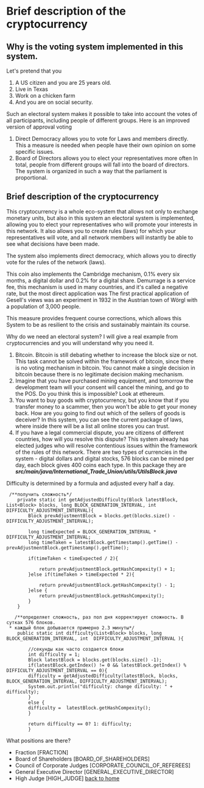 # Brief description of the cryptocurrency
## Why is the voting system implemented in this system.
Let's pretend that you
1. A US citizen and you are 25 years old.
2. Live in Texas
3. Work on a chicken farm
4. And you are on social security.

Such an electoral system makes it possible to take into account the votes of all participants, including people of different groups.
Here is an improved version of approval voting
1. Direct Democracy allows you to vote for Laws and members directly. This
   a measure is needed when people have their own opinion on some specific issues.
2. Board of Directors allows you to elect your representatives more often
   In total, people from different groups will fall into the board of directors.
   The system is organized in such a way that the parliament is proportional.



## Brief description of the cryptocurrency

This cryptocurrency is a whole eco-system that allows not only to exchange
monetary units, but also in this system an electoral system is implemented,
allowing you to elect your representatives who will promote your interests in this network.
It also allows you to create rules (laws) for which your representatives will vote, and all
network members will instantly be able to see what decisions have been made.

The system also implements direct democracy, which allows you to directly vote for the rules of the network (laws).


This coin also implements the Cambridge mechanism, 0.1% every six months, a digital dollar and
0.2% for a digital share.
Demurrage is a service fee, this mechanism is used in many countries,
and it's called a negative rate, but the most direct application was
The first practical application of Gesell's views was an experiment in 1932 in the Austrian town of Wörgl with a population of 3,000 people.

This measure provides frequent course corrections, which allows this System to be as
resilient to the crisis and sustainably maintain its course.

Why do we need an electoral system?
I will give a real example from cryptocurrencies and you will understand why you need it.
1. Bitcoin. Bitcoin is still debating whether to increase the block size or not.
   This task cannot be solved within the framework of bitcoin, since there is no voting mechanism in bitcoin.
   You cannot make a single decision in bitcoin because there is no legitimate decision making mechanism.
2. Imagine that you have purchased mining equipment, and tomorrow the development team will
   your consent will cancel the mining, and go to the POS. Do you think this is impossible? Look at ethereum.
3. You want to buy goods with cryptocurrency, but you know that if you transfer money to a scammer,
   then you won't be able to get your money back. How are you going to find out which of the sellers of goods is
   deceiver? In this system, you can see the current package of laws, where inside there will be a list
   all online stores you can trust.
4. If you have a legal commercial dispute, you are citizens of different countries, how will you resolve this dispute?
   This system already has elected judges who will resolve contentious issues within the framework of the rules of this network.
   There are two types of currencies in the system - digital dollars and digital stocks,
   576 blocks can be mined per day, each block gives 400 coins
   each type.
   In this package they are
   ***src/main/java/International_Trade_Union/utils/UtilsBlock.java***

Difficulty is determined by a formula and adjusted every half a day.
````
 /**получить сложность*/
    private static int getAdjustedDifficulty(Block latestBlock, List<Block> blocks, long BLOCK_GENERATION_INTERVAL, int DIFFICULTY_ADJUSTMENT_INTERVAL){
        Block prevAdjustmentBlock = blocks.get(blocks.size() - DIFFICULTY_ADJUSTMENT_INTERVAL);

        long timeExpected = BLOCK_GENERATION_INTERVAL * DIFFICULTY_ADJUSTMENT_INTERVAL;
        long timeTaken = latestBlock.getTimestamp().getTime() - prevAdjustmentBlock.getTimestamp().getTime();

        if(timeTaken < timeExpected / 2){

            return prevAdjustmentBlock.getHashCompexity() + 1;
        }else if(timeTaken > timeExpected * 2){

            return prevAdjustmentBlock.getHashCompexity() - 1;
        }else {
            return prevAdjustmentBlock.getHashCompexity();
        }
    }
````

````
   /**определяет сложность, раз пол дня корректирует сложность. В сутках 576 блоков. 
 * каждый блок добывается примерно 2.3 минуты*/
    public static int difficulty(List<Block> blocks, long BLOCK_GENERATION_INTERVAL, int  DIFFICULTY_ADJUSTMENT_INTERVAL ){

        //секунды как часто создается блоки
        int difficulty = 1;
        Block latestBlock = blocks.get(blocks.size() -1);
        if(latestBlock.getIndex() != 0 && latestBlock.getIndex() % DIFFICULTY_ADJUSTMENT_INTERVAL == 0){
        difficulty = getAdjustedDifficulty(latestBlock, blocks, BLOCK_GENERATION_INTERVAL, DIFFICULTY_ADJUSTMENT_INTERVAL);
        System.out.println("difficulty: change dificulty: " + difficulty);
        }
        else {
        difficulty =  latestBlock.getHashCompexity();
        }

        return difficulty == 0? 1: difficulty;
        }

````


What positions are there?
- Fraction [FRACTION]
- Board of Shareholders [BOARD_OF_SHAREHOLDERS]
- Council of Corporate Judges [CORPORATE_COUNCIL_OF_REFEREES]
- General Executive Director [GENERAL_EXECUTIVE_DIRECTOR]
- High Judge [HIGH_JUDGE]
  [back to home](./documentationEng.md)